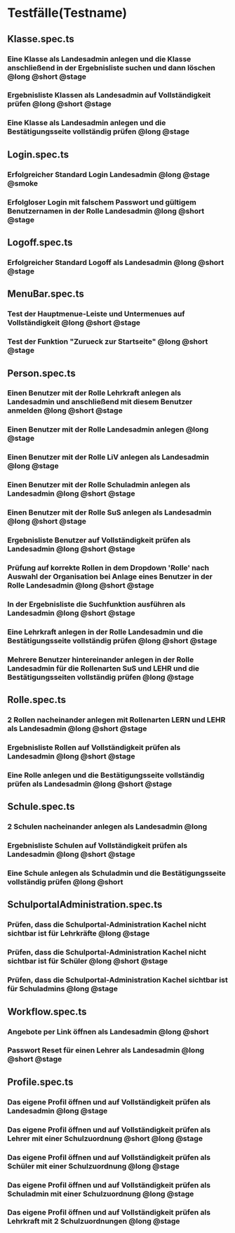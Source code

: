# Testfälle(Testname)

## Klasse.spec.ts
### Eine Klasse als Landesadmin anlegen und die Klasse anschließend in der Ergebnisliste suchen und dann löschen @long @short @stage
### Ergebnisliste Klassen als Landesadmin auf Vollständigkeit prüfen @long @short @stage
### Eine Klasse als Landesadmin anlegen und die Bestätigungsseite vollständig prüfen @long @stage

## Login.spec.ts
### Erfolgreicher Standard Login Landesadmin @long @stage @smoke
### Erfolgloser Login mit falschem Passwort und gültigem Benutzernamen in der Rolle Landesadmin @long @short @stage

## Logoff.spec.ts
### Erfolgreicher Standard Logoff als Landesadmin @long @short @stage

## MenuBar.spec.ts
### Test der Hauptmenue-Leiste und Untermenues auf Vollständigkeit @long @short @stage
### Test der Funktion "Zurueck zur Startseite" @long @short @stage

## Person.spec.ts
### Einen Benutzer mit der Rolle Lehrkraft anlegen als Landesadmin und anschließend mit diesem Benutzer anmelden @long @short @stage
### Einen Benutzer mit der Rolle Landesadmin anlegen @long @stage
### Einen Benutzer mit der Rolle LiV anlegen als Landesadmin @long @stage
### Einen Benutzer mit der Rolle Schuladmin anlegen als Landesadmin @long @short @stage
### Einen Benutzer mit der Rolle SuS anlegen als Landesadmin @long @short @stage
### Ergebnisliste Benutzer auf Vollständigkeit prüfen als Landesadmin @long @short @stage
### Prüfung auf korrekte Rollen in dem Dropdown 'Rolle' nach Auswahl der Organisation bei Anlage eines Benutzer in der Rolle Landesadmin @long @short @stage
### In der Ergebnisliste die Suchfunktion ausführen als Landesadmin @long @short @stage
### Eine Lehrkraft anlegen in der Rolle Landesadmin und die Bestätigungsseite vollständig prüfen @long @short @stage
### Mehrere Benutzer hintereinander anlegen in der Rolle Landesadmin für die Rollenarten SuS und LEHR und die Bestätigungsseiten vollständig prüfen @long @stage

## Rolle.spec.ts
### 2 Rollen nacheinander anlegen mit Rollenarten LERN und LEHR als Landesadmin @long @short @stage
### Ergebnisliste Rollen auf Vollständigkeit prüfen als Landesadmin @long @short @stage
### Eine Rolle anlegen und die Bestätigungsseite vollständig prüfen als Landesadmin @long @short @stage

## Schule.spec.ts
### 2 Schulen nacheinander anlegen als Landesadmin @long
### Ergebnisliste Schulen auf Vollständigkeit prüfen als Landesadmin @long @short @stage
### Eine Schule anlegen als Schuladmin und die Bestätigungsseite vollständig prüfen @long @short

## SchulportalAdministration.spec.ts
### Prüfen, dass die Schulportal-Administration Kachel nicht sichtbar ist für Lehrkräfte @long @stage
### Prüfen, dass die Schulportal-Administration Kachel nicht sichtbar ist für Schüler @long @short @stage
### Prüfen, dass die Schulportal-Administration Kachel sichtbar ist für Schuladmins @long @stage

## Workflow.spec.ts
### Angebote per Link öffnen als Landesadmin @long @short
### Passwort Reset für einen Lehrer als Landesadmin @long @short @stage

## Profile.spec.ts
### Das eigene Profil öffnen und auf Vollständigkeit prüfen als Landesadmin @long @stage
### Das eigene Profil öffnen und auf Vollständigkeit prüfen als Lehrer mit einer Schulzuordnung @short @long @stage
### Das eigene Profil öffnen und auf Vollständigkeit prüfen als Schüler mit einer Schulzuordnung @long @stage
### Das eigene Profil öffnen und auf Vollständigkeit prüfen als Schuladmin mit einer Schulzuordnung @long @stage
### Das eigene Profil öffnen und auf Vollständigkeit prüfen als Lehrkraft mit 2 Schulzuordnungen @long @stage